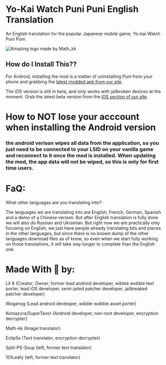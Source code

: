
# Yo-Kai Watch Puni Puni English Translation 

An English translation for the popular Japanese mobile game, Yo-kai Watch Puni Puni.

![Amazing logo made by Math_kk](https://i.imgur.com/39kA5rB.png)

## How do I Install This??

For Android, installing the mod is a matter of uninstalling Puni from your phone and grabbing the [latest modded apk from our site](https://www.punitranslation.com/downloads/android).

The iOS version is still in beta, and only works with jailbroken devices at the moment. Grab the latest beta version from the [iOS section of our site](https://www.punitranslation.com/downloads/ios).


# How to NOT lose your acccount when installing the Android version

### the android verison wipes all data from the application, so you just need to be connected to your L5ID on your vanilla game and reconnect to it once the mod is installed. When updating the mod, the app data will not be wiped, so this is only for first time users.


# FaQ:

What other languages are you translating into?:

The languages we are translating into are
English, French, German, Spanish and a demo of a Chinese version. But after English translation is fully done we will also do Russian and Ukrainian. 
But right now we are practically only focusing on English, we just have people already translating bits and pieces in the other languages, but since there is no known dump of the other languages download files as of know, so even when we start fully working on those translations, it will take way longer to complete than the English one.

# Made With 💙 by:
Lit 8 (Creator, Owner, former lead android developer, wibble wobble text porter, lead iOS developer, semi-jailed patcher developer, jailbreaked patcher developer)

Woganog (Lead android developer, wibble wobble asset porter)

Komazura/SuperTavor (Android developer, non-root developer, encryption decrypter)

Math-kk (Image translator)

Eclip5e (Text translator, encryption decrypter)

Split-PS-Soup (left, former text translator)

101Leafy (left, former text translator)

